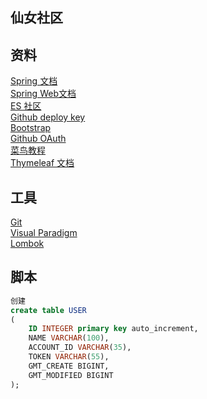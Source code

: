 ## 仙女社区

## 资料
[Spring 文档](https://spring.io/guides)  
[Spring Web文档](https://spring.io/guides/gs/serving-web-content)   
[ES 社区](https://elasticsearch.cn/explore)  
[Github deploy key](https://developer.github.com/v3/guides/managing-deploy-keys/#deploy-keys)  
[Bootstrap](https://v3.bootcss.com/getting-started)  
[Github OAuth](https://developer.github.com/apps/building-oauth-apps/creating-an-oauth-app/)  
[菜鸟教程](https://www.runoob.com/mysql/mysql-insert-query.html)  
[Thymeleaf 文档](https://www.thymeleaf.org/doc/tutorials/3.0/usingthymeleaf.html)  

## 工具
[Git](https://git-scm.com/download)  
[Visual Paradigm](https://www.visual-paradigm.com)  
[Lombok](https://projectlombok.org)  
 

## 脚本
```sql
创建
create table USER
(
	ID INTEGER primary key auto_increment,
	NAME VARCHAR(100),
	ACCOUNT_ID VARCHAR(35),
	TOKEN VARCHAR(55),
	GMT_CREATE BIGINT,
	GMT_MODIFIED BIGINT
);

```